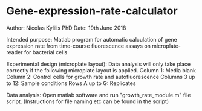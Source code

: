 # Gene-expression-rate-calculator
Author: Nicolas Kylilis PhD Date: 19th June 2018

Intended purpose: 
Matlab program for automatic calculation of gene expression rate from time-course fluorescence assays on microplate-reader for bacterial cells

Experimental design (microplate layout): 
Data analysis will only take place correctly if the following microplate layout is applied. Column 1: Media blank Column 2: Control cells for growth rate and autofluorescence Columns 3 up to 12: Sample conditions Rows A up to G: Replicates

Data analysis: 
Open matlab software and run "growth_rate_module.m" file script. (Instructions for file naming etc can be found in the script)
